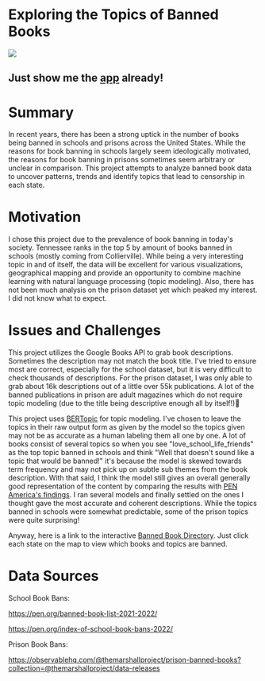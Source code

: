# Exploring the Topics of Banned Books

![](directory_demo.gif)

## Just show me the [app] already!

[app]: https://roderick.shinyapps.io/Banned_Book_Directory/

# Summary
In recent years, there has been a strong uptick in the number of books being banned in schools and prisons across the United States. While the reasons for book banning in schools largely seem ideologically motivated, the reasons for book banning in prisons sometimes seem arbitrary or unclear in comparison. This project attempts to analyze banned book data to uncover patterns, trends and identify topics that lead to censorship in each state. 

# Motivation
I chose this project due to the prevalence of book banning in today's society. Tennessee ranks in the top 5 by amount of books banned in schools (mostly coming from Collierville). While being a very interesting topic in and of itself, the data will be excellent for various visualizations, geographical mapping and provide an opportunity to combine machine learning with natural language processing (topic modeling). Also, there has not been much analysis on the prison dataset yet which peaked my interest. I did not know what to expect.

# Issues and Challenges
This project utilizes the Google Books API to grab book descriptions. Sometimes the description may not match the book title. I've tried to ensure most are correct, especially for the school dataset, but it is very difficult to check thousands of descriptions. For the prison dataset, I was only able to grab about 16k descriptions out of a little over 55k publications. A lot of the banned publications in prison are adult magazines which do not require topic modeling (due to the title being descriptive enough all by itself!)🙈

This project uses [BERTopic] for topic modeling. I've chosen to leave the topics in their raw output form as given by the model so the topics given may not be as accurate as a human labeling them all one by one. A lot of books consist of several topics so when you see "love_school_life_friends" as the top topic banned in schools and think "Well that doesn't sound like a topic that would be banned!" it's  because the model is skewed towards term frequency and may not pick up on subtle sub themes from the book description. With that said, I think the model still gives an overall generally good representation of the content by comparing the results with [PEN America's findings]. I ran several models and finally settled on the ones I thought gave the most accurate and coherent descriptions. While the topics banned in schools were somewhat predictable, some of the prison topics were quite surprising!

Anyway, here is a link to the interactive [Banned Book Directory]. Just click each state on the map to view which books and topics are banned. 

[Banned Book Directory]: https://roderick.shinyapps.io/Banned_Book_Directory/

[PEN America's findings]: https://pen.org/report/banned-usa-growing-movement-to-censor-books-in-schools/
[BERTopic]: https://github.com/MaartenGr/BERTopic
# Data Sources
School Book Bans: 

https://pen.org/banned-book-list-2021-2022/

https://pen.org/index-of-school-book-bans-2022/

Prison Book Bans: 

https://observablehq.com/@themarshallproject/prison-banned-books?collection=@themarshallproject/data-releases
